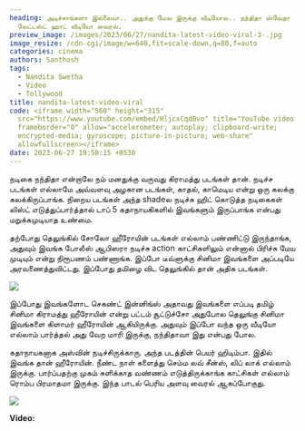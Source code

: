 ```yaml
---
heading: அடிச்சாங்களா இல்லையா.. அதுக்கு மேல இருக்கு வீடியோல.. நந்திதா ஸ்வேதா
  லேட்டஸ்ட் ஹாட் வீடியோ வைரல்.
preview_image: /images/2023/06/27/nandita-latest-video-viral-3-.jpg
image_resize: /cdn-cgi/image/w=640,fit=scale-down,q=80,f=auto
categories: cinema
authors: Santhosh
tags:
  - Nandita Swetha
  - Video
  - Tollywood
title: nandita-latest-video-viral
code: <iframe width="560" height="315"
  src="https://www.youtube.com/embed/HljcxCqdBvo" title="YouTube video player"
  frameborder="0" allow="accelerometer; autoplay; clipboard-write;
  encrypted-media; gyroscope; picture-in-picture; web-share"
  allowfullscreen></iframe>
date: 2023-06-27 19:50:15 +0530
---
```

நடிகை நந்திதா என்றாலே நம் மனதுக்கு வருவது கிராமத்து படங்கள் தான். நடிச்ச படங்கள் எல்லாமே அவ்வளவு அழகான படங்கள், காதல், காமெடிய என்று ஒரு கலக்கு கலக்கிருப்பாங்க. நிறைய படங்கள் அந்த shadeல நடிச்சு ஹிட் கொடுத்த நடிகைகள் லிஸ்ட் எடுத்துப்பார்த்தால் டாப் 5 கதாநாயகிகளில் இவங்களும் இருப்பாங்க என்பது மறுக்கமுடியாத உண்மை.

தற்போது தெலுங்கில் சோலோ ஹீரோயின் படங்கள் எல்லாம் பண்ணிட்டு இருந்தாங்க, அதுவும் இவங்க போலீஸ் ஆபிஸரா நடிச்சு action காட்சிகளிலும் என்னால் பிரிச்சு மேய முடியும் என்று நிரூபணம் பண்ணாங்க. இப்போ டீவ்ளுக்கு சினிமா இவங்களை அப்படியே அரவணைத்துவிட்டது. இப்போது தமிழை விட தெலுங்கில் தான் அதிக படங்கள்.

![](/images/2023/06/27/nandita-latest-video-viral-1-.jpg)

இப்போது இவங்களோட செகண்ட் இன்னிங்ஸ் அதாவது இவங்களை எப்படி தமிழ் சினிமா கிராமத்து ஹீரோயின் என்று பட்டம் சூட்டுச்சோ அதுபோல தெலுங்கு சினிமா இவங்களை கிளாமர் ஹீரோயின் ஆகியிருக்கு. அதுவும் இப்போ வந்த ஒரு வீடியோ எல்லாம் பார்த்தல் அது வேற மாரி இருக்கு, நந்திதாவா இது என்பது போல.

கதாநாயகனாக அஸ்வின் நடிச்சிருக்காரு. அந்த படத்தின் பெயர் ஹிடிம்பா. இதில் இவங்க தான் ஹீரோயின். நீண்ட நாள் களைத்து செம்ம லவ் சீன்ஸ், லிப் லாக் எல்லாம் இருக்கு. பார்ப்பதற்கு முகம் சுளிக்காத வண்ணம் எடுத்திருக்காங்க காட்சிகள் எல்லாம் ரொம்ப பிரமாதமா இருக்கு. இந்த பாடல் பெரிய அளவு வைரல் ஆகப்போகுது.

![](/images/2023/06/27/nandita-latest-video-viral-2-.jpg)

**V﻿ideo:**